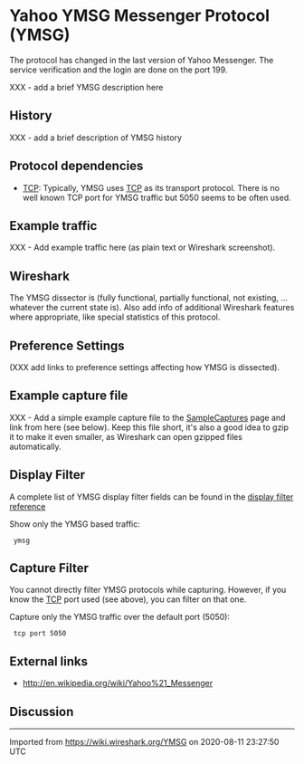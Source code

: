 # Yahoo YMSG Messenger Protocol (YMSG)

The protocol has changed in the last version of Yahoo Messenger. The service verification and the login are done on the port 199.

XXX - add a brief YMSG description here

## History

XXX - add a brief description of YMSG history

## Protocol dependencies

  - [TCP](/TCP): Typically, YMSG uses [TCP](/TCP) as its transport protocol. There is no well known TCP port for YMSG traffic but 5050 seems to be often used.

## Example traffic

XXX - Add example traffic here (as plain text or Wireshark screenshot).

## Wireshark

The YMSG dissector is (fully functional, partially functional, not existing, ... whatever the current state is). Also add info of additional Wireshark features where appropriate, like special statistics of this protocol.

## Preference Settings

(XXX add links to preference settings affecting how YMSG is dissected).

## Example capture file

XXX - Add a simple example capture file to the [SampleCaptures](/SampleCaptures) page and link from here (see below). Keep this file short, it's also a good idea to gzip it to make it even smaller, as Wireshark can open gzipped files automatically.

## Display Filter

A complete list of YMSG display filter fields can be found in the [display filter reference](http://www.wireshark.org/docs/dfref/y/ymsg.html)

Show only the YMSG based traffic:

``` 
 ymsg 
```

## Capture Filter

You cannot directly filter YMSG protocols while capturing. However, if you know the [TCP](/TCP) port used (see above), you can filter on that one.

Capture only the YMSG traffic over the default port (5050):

``` 
 tcp port 5050 
```

## External links

  - <http://en.wikipedia.org/wiki/Yahoo%21_Messenger>

## Discussion

---

Imported from https://wiki.wireshark.org/YMSG on 2020-08-11 23:27:50 UTC
